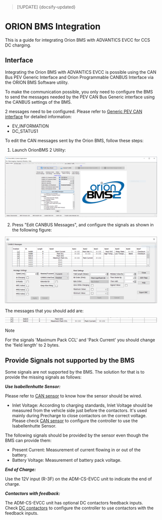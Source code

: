 > [!UPDATE] {docsify-updated}
# ORION BMS Integration

This is a guide for integrating Orion BMS with ADVANTICS EVCC for CCS DC charging.

## Interface

Integrating the Orion BMS with ADVANTICS EVCC is possible using the CAN Bus PEV Generic Interface and Orion Programmable CANBUS Interface via the ORION BMS Software utility.

To make the communication possible, you only need to configure the BMS to send the messages needed by the PEV CAN Bus Generic interface using the CANBUS settings of the BMS.

2 messages need to be configured. Please refer to [Generic PEV CAN interface](charge-controllers/evcc_can_generic.md) for detailed information:

- EV_INFORMATION
- DC_STATUS1

To edit the CAN messages sent by the Orion BMS, follow these steps:

1. Launch OrionBMS 2 Utility:

![Edit_CANbus_messages.PNG](images/Edit_CANbus_messages.png)
<br/>

2. Press "Edit CANBUS Messages", and configure the signals as shown in the following figure:

![CAN_Settings.PNG](images/CAN_Settings.png)

The messages that you should add are:

![messages_to_add.PNG](images/messages_to_add.png)


> [!NOTE]
> For the signals 'Maximum Pack CCL' and 'Pack Current' you should change the 'field length' to 2 bytes.

## Provide Signals not supported by the BMS

Some signals are not supported by the BMS. The solution for that is to provide the missing signals as follows:

__*Use Isabellenhutte Sensor:*__

Please refer to [CAN sensor](charge-controllers/evcc_configuration/can_sensor.md) to know how the sensor should be wired.

- Inlet Voltage: According to charging standards, Inlet Voltage should be measured from the vehicle side just before the contactors. It's used mainly during Precharge to close contactors on the correct voltage. Please check [CAN sensor](charge-controllers/evcc_configuration/can_sensor.md) to configure the controller to use the Isabellenhutte Sensor.

The following signals should be provided by the sensor even though the BMS can provide them:

- Present Current: Measurement of current flowing in or out of the battery.
- Battery Voltage: Measurement of battery pack voltage.

__*End of Charge:*__

Use the 12V input (R-3F) on the ADM-CS-EVCC unit to indicate the end of charge.

__*Contactors with feedback:*__

The ADM-CS-EVCC unit has optional DC contactors feedback inputs. Check [DC contactors](charge-controllers/evcc_configuration/dc_contactors.md) to configure the controller to use contactors with the feedback inputs.
